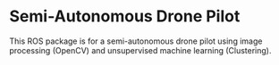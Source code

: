 # Semi-Autonomous Drone Pilot

This ROS package is for a semi-autonomous drone pilot using image
processing (OpenCV) and unsupervised machine learning (Clustering).
